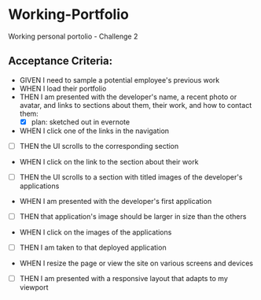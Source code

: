 # Working-Portfolio
Working personal portolio - Challenge 2

## Acceptance Criteria: 
- GIVEN I need to sample a potential employee's previous work
- WHEN I load their portfolio
- THEN I am presented with the developer's name, a recent photo or avatar, and links to sections about them, their work, and how to contact them:
    - [x]  plan: sketched out in evernote 
    
- WHEN I click one of the links in the navigation
- [ ] THEN the UI scrolls to the corresponding section

- WHEN I click on the link to the section about their work
-  [ ] THEN the UI scrolls to a section with titled images of the developer's applications

- WHEN I am presented with the developer's first application
- [ ] THEN that application's image should be larger in size than the others

- WHEN I click on the images of the applications
- [ ] THEN I am taken to that deployed application
- WHEN I resize the page or view the site on various screens and devices
- [ ] THEN I am presented with a responsive layout that adapts to my viewport
